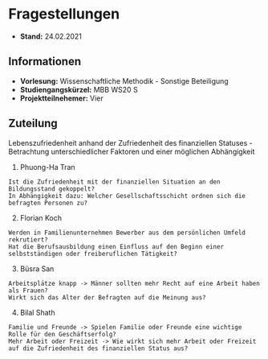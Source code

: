 # Fragestellungen

- **Stand:** 24.02.2021

## Informationen
- **Vorlesung:** Wissenschaftliche Methodik - Sonstige Beteiligung
- **Studiengangskürzel:** MBB WS20 S
- **Projektteilnehemer:** Vier


## **Zuteilung**

Lebenszufriedenheit anhand der Zufriedenheit des finanziellen Statuses - Betrachtung unterschiedlicher Faktoren und einer möglichen Abhängigkeit


1. Phuong-Ha Tran
```
Ist die Zufriedenheit mit der finanziellen Situation an den Bildungsstand gekoppelt?
In Abhängigkeit dazu: Welcher Gesellschaftsschicht ordnen sich die befragten Personen zu?
```

2. Florian Koch
```
Werden in Familienunternehmen Bewerber aus dem persönlichen Umfeld rekrutiert?
Hat die Berufsausbildung einen Einfluss auf den Beginn einer selbstständigen oder freiberuflichen Tätigkeit?
```

3. Büsra San

```
Arbeitsplätze knapp -> Männer sollten mehr Recht auf eine Arbeit haben als Frauen?
Wirkt sich das Alter der Befragten auf die Meinung aus?
```

4. Bilal Shath
```
Familie und Freunde -> Spielen Familie oder Freunde eine wichtige Rolle für den Geschäftserfolg?
Mehr Arbeit oder Freizeit -> Wie wirkt sich mehr Arbeit oder Freizeit auf die Zufriedenheit des finanziellen Status aus?
```



